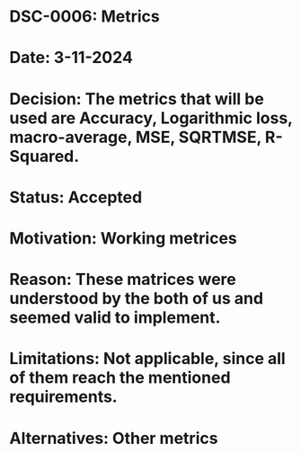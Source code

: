 # DSC-0006: Metrics
# Date: 3-11-2024
# Decision: The metrics that will be used are Accuracy, Logarithmic loss, macro-average, MSE, SQRTMSE, R-Squared.
# Status: Accepted
# Motivation: Working metrices
# Reason: These matrices were understood by the both of us and seemed valid to implement.
# Limitations: Not applicable, since all of them reach the mentioned requirements.
# Alternatives: Other metrics